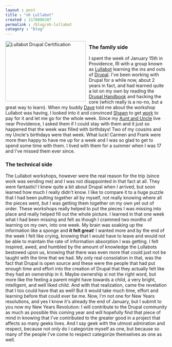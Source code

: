 ```yaml
---
layout : post
title : "oh Lullabot"
created : 1170006307
permalink : /blog/oh-lullabot
category : "blog"
---
```

<img src="/sites/jeradbitner.com/files/lullabot_cert.jpg" style="float:left; width:250px; height:188px; margin-right:10px;" alt="Lullabot Drupal Certification" />
<h3>The family side</h3>
I spent the week of January 15th in Providence, RI with a group known as <a href='http://www.lullabot.com'>Lullabot</a> learning the ins and outs of <a href="http://www.drupal.org">Drupal</a>. I've been working with Drupal for a while now, about 2 years in fact, and had learned quite a lot on my own by reading the <a href="http://www.drupal.org/handbook">Drupal Handbook</a> and hacking the core (which really is a no-no, but a great way to learn). When my buddy <a href='http://thethisorthat.com'>Dave</a> told me about the workshop Lullabot was having, I looked into it and convinced <a href="http://www.improving-home.com">Shawn</a> to get <a href='http://www.c-sgroup.com'>work</a> to pay for it and let me go for the whole week. Since my <a href='http://www.rewardamericaclub.com'>Aunt and Uncle</a> live near Providence, I asked them if I could stay with them and it just so happened that the week was filled with birthdays! Two of my cousins and my Uncle's birthdays were that week. What luck! Carmen and Frank were more then happy to have me up for a week and I was so glad to get to spend some time with them. I lived with them for a summer when I was 17 and I've missed them ever since.
<h3>The technical side</h3>
The Lullabot workshops, however were the real reason for the trip (since work was sending me) and I was not disappointed in that fact at all. They were fantastic! I knew quite a bit about Drupal when I arrived, but soon learned how much I really didn't know. I like to compare it to a huge puzzle that I had been putting together all by myself, not really knowing where all the pieces went, but I was getting them together on my own yet out of order. These workshops really helped to put the pieces I was missing into place and really helped fill out the whole picture. I learned in that one week what I had been missing and felt as though I crammed two months of learning on my own, into one week. My brain was soaking up the information like a sponge and <strong>it felt great</strong>! I wanted more and by the end of the week I felt like crying, knowing that I would have to leave and would not be able to maintain the rate of information absorption I was getting. I felt inspired, awed, and humbled by the amount of knowledge the Lullabots bestowed upon us, knowing that there was even more that could just not be taught with the time that we had. My only real consolation in that, was the fact that Drupal is open source and these were the people that had put enough time and effort into the creation of Drupal that they actually felt like they had an ownership in it. Maybe ownership si not the right word, but more like the feeling a parent might have towards a child, a very bright, intelligent, and well liked child. And with that realization, came the revelation that I too could have that as well! But it would take much time, effort and learning before that could ever be me. Now, I'm not one for New Years resolutions, and yes I know it's already the end of January, but I submit to you now my New Years Revolution: I will contribute to the Drupal community as much as possible this coming year and will hopefully find that piece of mind in knowing that I've contributed to the greater good in a project that affects so many geeks lives. And I say geek with the utmost admiration and respect, because not only do I categorize myself as one, but because so many of the people I've come to respect categorize themselves as one as well.